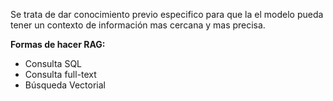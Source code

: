 Se trata de dar conocimiento previo especifico para que la el modelo pueda tener un contexto de información  mas cercana y mas precisa.

**Formas de hacer RAG:**
- Consulta SQL
- Consulta full-text
- Búsqueda Vectorial





